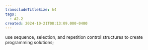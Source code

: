 ```yaml
---
transcludeTitleSize: h4
tags:
  - A2.2
created: 2024-10-21T08:13:09.000-0400
---
```

use sequence, selection, and repetition control structures to create programming solutions;
